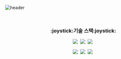 
![header](https://capsule-render.vercel.app/api?text=Jawon&type=Rounded&color=f4bbbb&height=200)

<br/>
  
<h3 align="center">:joystick:기술 스택:joystick:</h3>

<p align="center">
  <img src="https://img.shields.io/badge/JavaScript-F9FF33?style=flat-square&logo=Javascript&logoColor=black"/>&nbsp;
  <img src="https://img.shields.io/badge/React-33FFF7?style=flat-square&logo=react&logoColor=black"/>&nbsp;
  <img src="https://img.shields.io/badge/TypeScript-3766AB?style=flat-square&logo=TypeScript&logoColor=white"/>&nbsp;
</p>

<p align="center">
  <img src="https://img.shields.io/badge/Vue.js-3CA805?style=flat-square&logo=Vue.js&logoColor=white"/>&nbsp;
  <img src="https://img.shields.io/badge/CSS-053AA8?style=flat-square&logo=css3&logoColor=white"/>&nbsp;
  <img src="https://img.shields.io/badge/StyledComponent-F570DF?style=flat-square&logo=styled-components&logoColor=white"/>&nbsp;
<p>

<p align="center">
  <a img url="https://github-readme-stats.vercel.app/api?username=appWon&show_icons=true&theme=flag-india)](https://github.com/appWon/github-readme-stats"/>
<!--  [![appWon github stats](https://github-readme-stats.vercel.app/api?username=appWon&show_icons=true&theme=flag-india)](https://github.com/appWon/github-readme-stats) -->
</

